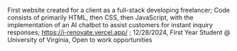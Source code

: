 First website created for a client as a full-stack developing freelancer; Code consists of primarily HTML, then CSS, then JavaScript, with the implementation of an AI chatbot to assist customers for instant inquiry responses; https://i-renovate.vercel.app/ ; 12/28/2024, First Year Student @ University of Virginia, Open to work opportunities
